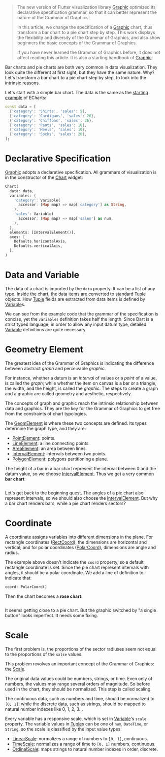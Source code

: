 > The new version of Flutter visualization library [Graphic](https://github.com/entronad/graphic) optimized its declarative specification grammar, so that it can better represent the nature of the Grammar of Graphics.
>
> In this article, we change the specification of a [Graphic](https://github.com/entronad/graphic) chart, thus transform a bar chart to a pie chart step by step. This work displays the flexibility and diversity of the Grammar of Graphics, and also show beginners the basic concepts of the Grammar of Graphics.
>
> If you have never learned the Grammar of Graphics before, it does not affect reading this article. It is also a starting handbook of [Graphic](https://github.com/entronad/graphic).

Bar charts and pie charts are both very common in data visualization. They look quite the different at first sight, but they have the same nature. Why? Let's transform a bar chart to a pie chart step by step, to look into the intrinsic reasons.

Let's start with a simple bar chart. The data is the same as the [starting example](https://echarts.apache.org/examples/editor.html?c=doc-example/getting-started) of ECharts:

```dart
const data = [
  {'category': 'Shirts', 'sales': 5},
  {'category': 'Cardigans', 'sales': 20},
  {'category': 'Chiffons', 'sales': 36},
  {'category': 'Pants', 'sales': 10},
  {'category': 'Heels', 'sales': 10},
  {'category': 'Socks', 'sales': 20},
];
```

# Declarative Specification

[Graphic](https://github.com/entronad/graphic) adopts a declarative specification. All grammars of visualization is in the constructor of the [Chart](https://pub.dev/documentation/graphic/latest/graphic/Chart-class.html) widget:

```dart
Chart(
  data: data,
  variables: {
    'category': Variable(
      accessor: (Map map) => map['category'] as String,
    ),
    'sales': Variable(
      accessor: (Map map) => map['sales'] as num,
    ),
  },
  elements: [IntervalElement()],
  axes: [
    Defaults.horizontalAxis,
    Defaults.verticalAxis,
  ],
)
```

# Data and Variable

The data of a chart is imported by the `data` property. It can be a list of any type. Inside the chart, the data items are converted to standard [Tuple](https://pub.dev/documentation/graphic/latest/graphic/Tuple.html) objects. How [Tuple](https://pub.dev/documentation/graphic/latest/graphic/Tuple.html) fields are extracted from data items is defined by [Variable](https://pub.dev/documentation/graphic/latest/graphic/Variable-class.html)s.

We can see from the example code that the grammar of the specification is concise, yet the `variables` definition takes half the length. Since Dart is a strict typed language, in order to allow any input datum type, detailed [Variable](https://pub.dev/documentation/graphic/latest/graphic/Variable-class.html) definitions are quite necessary.

# Geometry Element

The greatest idea of the Grammar of Graphics is indicating the difference between abstract *graph* and perceivable *graphic*.

For instance, whether a datum is an *interval* of values or a *point* of a value, is called the *graph*; while whether the item on canvas is a bar or a triangle, the width, and the height, is called the *graphic*. The steps to create a graph and a graphic are called geometry and aesthetic, respectively.

The concepts of graph and graphic reach the intrinsic relationship between data and graphics. They are the key for the Grammar of Graphics to get free from the constraints of chart typologies.

The [GeomElement](https://pub.dev/documentation/graphic/latest/graphic/GeomElement-class.html) is where these two concepts are defined. Its types determine the graph type, and they are:

- [PointElement](https://pub.dev/documentation/graphic/latest/graphic/PointElement-class.html): points.
- [LineElement](https://pub.dev/documentation/graphic/latest/graphic/LineElement-class.html): a line connecting points.
- [AreaElement](https://pub.dev/documentation/graphic/latest/graphic/AreaElement-class.html): an area between lines.
- [IntervalElement](https://pub.dev/documentation/graphic/latest/graphic/IntervalElement-class.html): intervals between two points.
- [PolygonElement](https://pub.dev/documentation/graphic/latest/graphic/PolygonElement-class.html): polygons partitioning a plane.

The height of a bar in a bar chart represent the interval between 0 and the datum value, so we choose [IntervalElement](https://pub.dev/documentation/graphic/latest/graphic/IntervalElement-class.html). Thus we get a very common **bar chart**:

![]()

Let's get back to the beginning quest. The angles of a pie chart also represent intervals, so we should also choose the [IntervalElement](https://pub.dev/documentation/graphic/latest/graphic/IntervalElement-class.html). But why a bar chart renders bars, while a pie chart renders sectors?

# Coordinate

A coordinate assigns variables into different dimensions in the plane. For rectangle coordinates ([RectCoord](https://pub.dev/documentation/graphic/latest/graphic/RectCoord-class.html)), the dimensions are horizontal and vertical; and for polar coordinates ([PolarCoord](https://pub.dev/documentation/graphic/latest/graphic/PolarCoord-class.html)), dimensions are angle and radius.

The example above doesn't indicate the `coord` property, so a default rectangle coordinate is set. Since the pie chart represent intervals with angles, it should be a polar coordinate. We add a line of definition to indicate that:

```dart
coord: PolarCoord()
```

Then the chart becomes a **rose chart**:

![]()

It seems getting close to a pie chart. But the graphic switched by "a single button" looks imperfect. It needs some fixing.

# Scale

The first problem is, the proportions of the sector radiuses seem not equal to the proportions of the `salse` values.

This problem revolves an important concept of the Grammar of Graphics: the [Scale](https://pub.dev/documentation/graphic/latest/graphic/Scale-class.html).

The original data values could be numbers, strings, or time. Even only of numbers, the values may range several orders of magnitude. So before used in the chart, they should be normalized. This step is called scaling.

The continuous data, such as numbers and time, should be normalized to `[0, 1]`; while the discrete data, such as strings, should be mapped to natural number indexes like 0, 1, 2, 3...

Every variable has a responsive scale, which is set in [Variable](https://pub.dev/documentation/graphic/latest/graphic/Variable-class.html)'s `scale` property. The variable values in [Tuple](https://pub.dev/documentation/graphic/latest/graphic/Tuple.html)s can be one of `num`, `DateTime`, or `String`, so the scale is classified by the input value types:

- [LinearScale](https://pub.dev/documentation/graphic/latest/graphic/LinearScale-class.html): normalizes a range of numbers to `[0, 1]`, continuous.
- [TimeScale](https://pub.dev/documentation/graphic/latest/graphic/TimeScale-class.html): normalizes a range of time to `[0, 1]` numbers, continuous.
- [OrdinalScale](https://pub.dev/documentation/graphic/latest/graphic/OrdinalScale-class.html): maps strings to natural number indexes in order, discrete.

